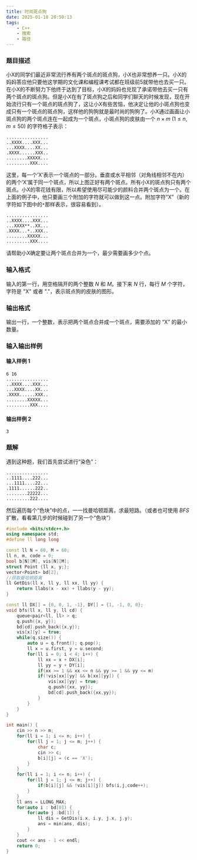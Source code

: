 ```yaml
---
title: 时尚斑点狗
date: 2025-01-18 20:50:13
tags:
    - C++
    - 搜索
    - 路径
---
```


### 题目描述

小X的同学们最近非常流行养有两个斑点的斑点狗，小X也非常想养一只。小X的妈妈答应他只要他这学期的文化课和编程课考试都在班级前5就带他也去买一只。在小X的不断努力下他终于达到了目标，小X的妈妈也兑现了承诺带他去买一只有两个斑点的斑点狗。但是小X在有了斑点狗之后和同学们聊天的时候发现，现在开始流行只有一个斑点的斑点狗了，这让小X有些苦恼，他决定让他的小斑点狗也变成只有一个斑点的斑点狗，这样他的狗狗就是最时尚的狗狗了。小X通过画画让小斑点狗的两个斑点连在一起成为一个斑点，小斑点狗的皮肤由一个 $n \times m \ (1 \leq n, m \leq 50)$ 的字符格子表示：

```plaintext
................
..XXXX....XXX...
...XXXX....XX...
.XXXX......XXX..
........XXXXX...
.........XXX....
```

这里，每一个’X’表示一个斑点的一部分。垂直或水平相邻（对角线相邻不在内）的两个’X’属于同一个斑点，所以上图正好有两个斑点。所有小X的斑点狗只有两个斑点。小X的零花钱有限，所以希望使用尽可能少的颜料合并两个斑点为一个。在上面的例子中，他只要画三个附加的字符就可以做到这一点。附加字符“X”（新的字符如下图中的`*`那样表示，很容易看到）。

```plaintext
................
..XXXX....XXX...
...XXXX**..XX...
.XXXX...*..XXX..
........XXXXX...
.........XXX....
```

请帮助小X确定要让两个斑点合并为一个，最少需要画多少个点。

### 输入格式

输入的第一行，用空格隔开的两个整数 $N$ 和 $M$。接下来 $N$ 行，每行 $M$ 个字符，字符是 "X" 或者 "."，表示斑点狗的皮肤的图形。

### 输出格式

输出一行，一个整数，表示把两个斑点合并成一个斑点，需要添加的 “X” 的最小数量。

### 输入输出样例

#### 输入样例 1

```plaintext
6 16
................
..XXXX....XXX...
...XXXX....XX...
.XXXX......XXX..
........XXXXX...
.........XXX....
```

#### 输出样例 2

```plaintext
3
```

### 题解

遇到这种题，我们首先尝试进行“染色”：

```plaintext
................
..1111....222...
...1111....22...
.1111......222..
........22222...
.........222....
```

然后遍历每个“色块”中的点，一一找曼哈顿距离，求最短路。（或者也可使用 $BFS$ 扩散，看看第几步的时候碰到了另一个“色块”）

```c++
#include <bits/stdc++.h>
using namespace std;
#define ll long long

const ll N = 60, M = 60;
ll n, m, code = 0;
bool b[N][M], vis[N][M];
struct Point {ll x, y;}; 
vector<Point> bd[2];
//获取曼哈顿距离
ll GetDis(ll x, ll y, ll xx, ll yy) {
    return llabs(x - xx) + llabs(y - yy);
}

const ll DX[] = {0, 0, 1, -1}, DY[] = {1, -1, 0, 0};
void bfs(ll x, ll y, ll cd) {
    queue<pair<ll, ll> > q;
    q.push({x, y});
    bd[cd].push_back({x,y});
    vis[x][y] = true;
    while(q.size()) {
        auto u = q.front(); q.pop();
        ll x = u.first, y = u.second;
        for(ll i = 0; i < 4; i++) {
            ll xx = x + DX[i]; 
            ll yy = y + DY[i];
            if(xx >= 1 && xx <= n && yy >= 1 && yy <= m) 
            if(!vis[xx][yy] && b[xx][yy]) {
                vis[xx][yy] = true;
                q.push({xx, yy});
                bd[cd].push_back({xx,yy});
            }
        }
    }
}

int main() {
    cin >> n >> m;
    for(ll i = 1; i <= n; i++) {
        for(ll j = 1; j <= m; j++) {
            char c;
            cin >> c;
            b[i][j] = (c == 'X');
        }
    }
    for(ll i = 1; i <= n; i++) {
        for(ll j = 1; j <= m; j++) {
            if(b[i][j] && !vis[i][j]) bfs(i,j,code++);
        }
    }
    ll ans = LLONG_MAX;
    for(auto i : bd[0]) {
        for(auto j :bd[1]) {
            ll dis = GetDis(i.x, i.y, j.x, j.y);
            ans = min(ans, dis);
        }
    }
    cout << ans - 1 << endl;
    return 0;
}
```
